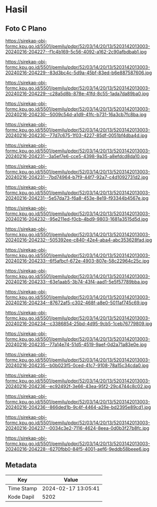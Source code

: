 # Hasil

## Foto C Plano

https://sirekap-obj-formc.kpu.go.id/5501/pemilu/pdpr/52/03/14/20/13/5203142013003-20240216-204227--f1c4b169-5c56-4092-a162-2c90afbdbab1.jpg

https://sirekap-obj-formc.kpu.go.id/5501/pemilu/pdpr/52/03/14/20/13/5203142013003-20240216-204229--83d3bc4c-5d9a-45bf-83ed-b6e887587606.jpg

https://sirekap-obj-formc.kpu.go.id/5501/pemilu/pdpr/52/03/14/20/13/5203142013003-20240216-204229--c28a5d8b-878e-41fd-8c55-1ada7da89ba0.jpg

https://sirekap-obj-formc.kpu.go.id/5501/pemilu/pdpr/52/03/14/20/13/5203142013003-20240216-204230--5009c54d-a1d9-41fc-b731-16a3cb7fc8ba.jpg

https://sirekap-obj-formc.kpu.go.id/5501/pemilu/pdpr/52/03/14/20/13/5203142013003-20240216-204230--77d7c675-1f03-4227-85df-0051bf4dba4d.jpg

https://sirekap-obj-formc.kpu.go.id/5501/pemilu/pdpr/52/03/14/20/13/5203142013003-20240216-204231--3a5ef7e6-cce5-4398-9a35-a8efdcd8da10.jpg

https://sirekap-obj-formc.kpu.go.id/5501/pemilu/pdpr/52/03/14/20/13/5203142013003-20240216-204231--7bd74964-b7f9-44f7-92a7-c4d1092731d2.jpg

https://sirekap-obj-formc.kpu.go.id/5501/pemilu/pdpr/52/03/14/20/13/5203142013003-20240216-204231--5e57da73-f6a8-453e-8e19-f93344b4567e.jpg

https://sirekap-obj-formc.kpu.go.id/5501/pemilu/pdpr/52/03/14/20/13/5203142013003-20240216-204232--95e211ed-f0cb-4bd9-9803-1681a3515d5d.jpg

https://sirekap-obj-formc.kpu.go.id/5501/pemilu/pdpr/52/03/14/20/13/5203142013003-20240216-204232--505392ee-c840-42e4-aba4-abc353628fad.jpg

https://sirekap-obj-formc.kpu.go.id/5501/pemilu/pdpr/52/03/14/20/13/5203142013003-20240216-204233--6f5afbcf-672e-4903-807e-58c22964c25c.jpg

https://sirekap-obj-formc.kpu.go.id/5501/pemilu/pdpr/52/03/14/20/13/5203142013003-20240216-204233--63e1aab5-3b74-43f4-aad1-5e5f57789bba.jpg

https://sirekap-obj-formc.kpu.go.id/5501/pemilu/pdpr/52/03/14/20/13/5203142013003-20240216-204234--87672af5-c302-468f-a8e0-5011af745c69.jpg

https://sirekap-obj-formc.kpu.go.id/5501/pemilu/pdpr/52/03/14/20/13/5203142013003-20240216-204234--c3386854-25bd-4d95-9cb5-1ceb76779809.jpg

https://sirekap-obj-formc.kpu.go.id/5501/pemilu/pdpr/52/03/14/20/13/5203142013003-20240216-204235--77a14e74-51d5-4519-9aef-0d2a71a83e0e.jpg

https://sirekap-obj-formc.kpu.go.id/5501/pemilu/pdpr/52/03/14/20/13/5203142013003-20240216-204235--b0b023f5-0ced-41c7-9108-78a15c34cda0.jpg

https://sirekap-obj-formc.kpu.go.id/5501/pemilu/pdpr/52/03/14/20/13/5203142013003-20240216-204236--ec92492f-3e66-43ea-95f2-29c4744c8c02.jpg

https://sirekap-obj-formc.kpu.go.id/5501/pemilu/pdpr/52/03/14/20/13/5203142013003-20240216-204236--866ded1b-9c4f-4464-a29e-bd2395e89cd1.jpg

https://sirekap-obj-formc.kpu.go.id/5501/pemilu/pdpr/52/03/14/20/13/5203142013003-20240216-204237--0034c3e2-7116-4624-8eea-0d0b3f27b8fc.jpg

https://sirekap-obj-formc.kpu.go.id/5501/pemilu/pdpr/52/03/14/20/13/5203142013003-20240216-204228--6270fbb0-84f5-4001-aef6-9eddb58beee6.jpg


## Metadata

| Key        | Value               |
| ---------- | ------------------- |
| Time Stamp | 2024-02-17 13:05:41 |
| Kode Dapil | 5202                |



